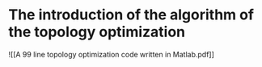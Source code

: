 # The introduction of the algorithm of the topology optimization

![[A 99 line topology optimization code written in Matlab.pdf]]